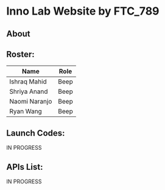 # Inno Lab Website by FTC_789

## About


## Roster:

Name | Role
---- | -----
Ishraq Mahid | Beep
Shriya Anand | Beep
Naomi Naranjo | Beep
Ryan Wang | Beep

## Launch Codes:
IN PROGRESS

## APIs List:
IN PROGRESS

